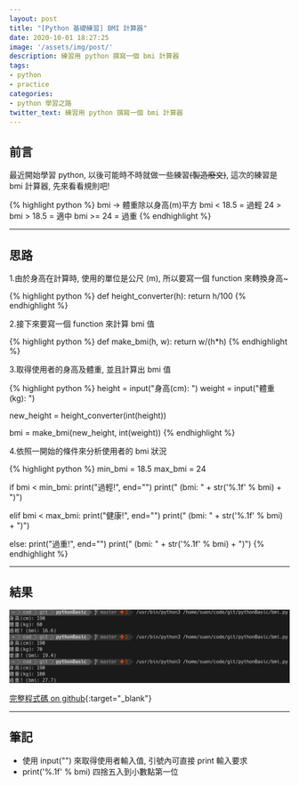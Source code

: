 ```yaml
---
layout: post
title: "[Python 基礎練習] BMI 計算器"
date: 2020-10-01 18:27:25
image: '/assets/img/post/'
description: 練習用 python 撰寫一個 bmi 計算器
tags: 
- python
- practice
categories:
- python 學習之路
twitter_text: 練習用 python 撰寫一個 bmi 計算器
---
```


## 前言

最近開始學習 python, 以後可能時不時就做一些練習<del>(製造廢文)</del>, 這次的練習是 bmi 計算器, 先來看看規則吧!

{% highlight python %}
bmi -> 體重除以身高(m)平方
bmi < 18.5 = 過輕
24 > bmi > 18.5 = 適中
bmi >= 24 = 過重
{% endhighlight %}

---

## 思路

1.由於身高在計算時, 使用的單位是公尺 (m), 所以要寫一個 function 來轉換身高~

{% highlight python %}
def height_converter(h):
    return h/100
{% endhighlight %}

2.接下來要寫一個 function 來計算 bmi 值

{% highlight python %}
def make_bmi(h, w):
    return w/(h*h)
{% endhighlight %}

3.取得使用者的身高及體重, 並且計算出 bmi 值

{% highlight python %}
height = input("身高(cm): ")
weight = input("體重(kg): ")

new_height = height_converter(int(height))

bmi = make_bmi(new_height, int(weight))
{% endhighlight %}

4.依照一開始的條件來分析使用者的 bmi 狀況

{% highlight python %}
min_bmi = 18.5
max_bmi = 24

if bmi < min_bmi:
    print("過輕!", end="")
    print(" (bmi: " + str('%.1f' % bmi) + ")")

elif bmi < max_bmi:
    print("健康!", end="")
    print(" (bmi: " + str('%.1f' % bmi) + ")")

else:
    print("過重!", end="")
    print(" (bmi: " + str('%.1f' % bmi) + ")")
{% endhighlight %}

---

## 結果

![code_result](/assets/img/post/20201005.png)

[完整程式碼 on github](https://github.com/vuncrychen/pythonBasic/blob/master/bmi.py){:target="_blank"}

---

## 筆記

* 使用 input("") 來取得使用者輸入值, 引號內可直接 print 輸入要求
* print('%.1f' % bmi) 四捨五入到小數點第一位
